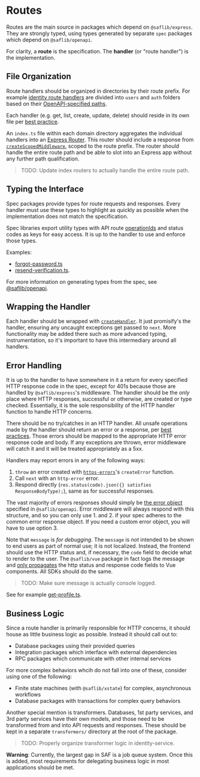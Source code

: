 # Routes

Routes are the main source in packages which depend on `@saflib/express`. They are strongly typed, using types generated by separate `spec` packages which depend on `@saflib/openapi`.

For clarity, a **route** is the specification. The **handler** (or "route handler") is the implementation.

## File Organization

Route handlers should be organized in directories by their route prefix. For example [identity route handlers](https://github.com/sderickson/saflib/tree/f1864114bbd38b20996ea0dfe486767dff42d3b2/identity/identity-service/routes) are divided into `users` and `auth` folders based on their [OpenAPI-specified paths](https://github.com/sderickson/saflib/blob/f1864114bbd38b20996ea0dfe486767dff42d3b2/identity/identity-spec/openapi.yaml).

Each handler (e.g. get, list, create, update, delete) should reside in its own file per [best practice](../../best-practices.md#keep-files-small).

An `index.ts` file within each domain directory aggregates the individual handlers into an [Express Router](https://expressjs.com/en/5x/api.html#router). This router should include a response from [`createScopedMiddleware`](http://docs.saf-demo.online/express/docs/ref/functions/createScopedMiddleware.html), scoped to the route prefix. The router should handle the entire route path and be able to slot into an Express app without any further path qualification.

> TODO: Update index routers to actually handle the entire route path.

## Typing the Interface

Spec packages provide types for route requests and responses. Every handler must use these types to highlight as quickly as possible when the implementation does not match the specification.

Spec libraries export utility types with API route [operationIds](https://swagger.io/docs/specification/v3_0/paths-and-operations/#operationid) and status codes as keys for easy access. It is up to the handler to use and enforce those types.

Examples:

- [forgot-password.ts](https://github.com/sderickson/saflib/blob/37d619bf41fe2922880dee7483b9fb9690d2ee1b/identity/identity-service/routes/auth/forgot-password.ts)
- [resend-verification.ts](https://github.com/sderickson/saflib/blob/2025-08-13-update-docs/identity/identity-service/routes/auth/resend-verification.ts).

For more information on generating types from the spec, see [@saflib/openapi](../../openapi/docs/01-overview.md).

## Wrapping the Handler

Each handler should be wrapped with [`createHandler`](https://github.com/sderickson/saflib/blob/6070cd5d0bb8d44b7114c0b7dd9b318bd9b1de4a/express/src/handler.ts). It just promisify's the handler, ensuring any uncaught exceptions get passed to `next`. More functionality may be added there such as more advanced typing, instrumentation, so it's important to have this intermediary around all handlers.

## Error Handling

It is up to the handler to have somewhere in it a return for every specified HTTP response code in the spec, except for 401s because those are handled by `@saflib/express`'s middleware. The handler should be the _only_ place where HTTP responses, successful or otherwise, are created or type checked. Essentially, it is the sole responsibility of the HTTP handler function to handle HTTP concerns.

There should be no try/catches in an HTTP handler. All unsafe operations made by the handler should return an error or a response, per [best practices](../../best-practices.md#return-errors). Those errors should be mapped to the appropriate HTTP error response code and body. If any exceptions are thrown, error middleware will catch it and it will be treated appropriately as a 5xx.

Handlers may report errors in any of the following ways:

1. `throw` an error created with [`https-errors`](https://www.npmjs.com/package/http-errors)'s `createError` function.
2. Call `next` with an `http-error` error.
3. Respond directly (`res.status(code).json({} satisfies ResponseBodyType);`), same as for successful responses.

The vast majority of errors responses should simply be [the error object](https://github.com/sderickson/saflib/blob/37d619bf41fe2922880dee7483b9fb9690d2ee1b/openapi/schemas/error.yaml) specified in `@saflib/openapi`. Error middleware will always respond with this structure, and so you can only use 1. and 2. if your spec adheres to the common error response object. If you need a custom error object, you will have to use option 3.

Note that `message` is _for debugging_. The `message` is _not_ intended to be shown to end users as part of normal use; it is not localized. Instead, the frontend should use the HTTP status and, if necessary, the `code` field to decide what to render to the user. The `@saflib/vue` package in fact logs the message and [only propagates](https://github.com/sderickson/saflib/blob/e75a8597ae497ea8d422dab1a1e96f41792b85ba/vue-spa/src/tanstack.ts#L63-L67) the http status and response code fields to Vue components. All SDKs should do the same.

> TODO: Make sure message is actually console logged.

See for example [get-profile.ts](https://github.com/sderickson/saflib/blob/37d619bf41fe2922880dee7483b9fb9690d2ee1b/identity/identity-service/routes/auth/get-profile.ts).

## Business Logic

Since a route handler is primarily responsible for HTTP concerns, it should house as little business logic as possible. Instead it should call out to:

- Database packages using their provided queries
- Integration packages which interface with external dependencies
- RPC packages which communicate with other internal services

For more complex behaviors whcih do not fall into one of these, consider using one of the following:

- Finite state machines (with `@saflib/xstate`) for complex, asynchronous workflows
- Database packages with transactions for complex query behaviors

Another special mention is transformers. Databases, 1st party services, and 3rd party services have their own models, and those need to be transformed from and into API requests and responses. These should be kept in a separate `transformers/` directory at the root of the package.

> TODO: Properly organize transformer logic in identity-service.

**Warning**: Currently, the largest gap in SAF is a job queue system. Once this is added, most requirements for delegating business logic in most applications should be met.
